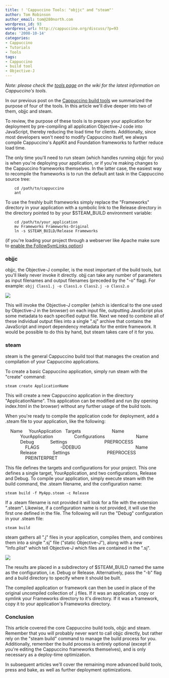 ```yaml
---
title: ! 'Cappuccino Tools: "objjc" and "steam"'
author: Tom Robinson
author_email: tom@280north.com
wordpress_id: 93
wordpress_url: http://cappuccino.org/discuss/?p=93
date: '2008-10-14'
categories:
- Cappuccino
- Tutorials
- Tools
tags:
- Cappuccino
- build tool
- Objective-J
---
```



_Note: please check the [tools page](http://wiki.github.com/280north/cappuccino/tools) on the wiki for the latest information on Cappuccino's tools._

In our previous post on the [Cappuccino build tools](http://cappuccino.org/discuss/2008/10/06/the-cappuccino-build-tools/) we summarized the purpose of four of the tools. In this article we'll dive deeper into two of them, objjc and steam.

To review, the purpose of these tools is to prepare your application for deployment by pre-compiling all application Objective-J code into JavaScript, thereby reducing the load time for clients. Additionally, since most developers won't need to modify Cappuccino itself, we always compile Cappuccino's AppKit and Foundation frameworks to further reduce load time.

The only time you'll need to run steam (which handles running objjc for you) is when you're deploying your application, or if you're making changes to the Cappuccino frameworks themselves. In the latter case, the easiest way to recompile the frameworks is to run the default ant task in the Cappuccino source tree:

		cd /path/to/cappuccino
		ant

To use the freshly built frameworks simply replace the "Frameworks" directory in your application with a symbolic link to the Release directory in the directory pointed to by your $STEAM_BUILD environment variable:

		cd /path/to/your_application
		mv Frameworks Frameworks-Original
		ln -s $STEAM_BUILD/Release Frameworks

(if you're loading your project through a webserver like Apache make sure to [enable the FollowSymLinks option](http://tlrobinson.net/blog/?p=40))

### objjc

 objjc, the Objective-J compiler, is the most important of the build tools, but you'll likely never invoke it directly. objj can take any number of parameters as input filenames and output filenames (preceded by the "-o" flag). For example:
``objj Class1.j -o Class1.o Class2.j -o Class2.o``

![](http://cappuccino.org/discuss/wp-content/uploads/2008/10/objjc1.png)

This will invoke the Objective-J compiler (which is identical to the one used by Objective-J in the browser) on each input file, outputting JavaScript plus some metadata to each specified output file. Next we need to combine all of these individual output files into a single ".sj" archive that contains the JavaScript and import dependency metadata for the entire framework. It would be possible to do this by hand, but steam takes care of it for you.

### steam

steam is the general Cappuccino build tool that manages the creation and compilation of your Cappuccino applications.

To create a basic Cappuccino application, simply run steam with the "create" command:

``steam create ApplicationName``

This will create a new Cappuccino application in the directory "ApplicationName". This application can be modified and run (by opening index.html in the browser) without any further usage of the build tools.

When you're ready to compile the application code for deployment, add a .steam file to your application, like the following:

<?xml version="1.0" encoding="UTF-8"?>
<!DOCTYPE plist PUBLIC "-//Apple//DTD PLIST 1.0//EN" "http://www.apple.com/DTDs/PropertyList-1.0.dtd">
<plist version="1.0">
<dict>
 &nbsp;&nbsp;&nbsp;&nbsp;<key>Name</key>
 &nbsp;&nbsp;&nbsp;&nbsp;<string>YourApplication</string>
 &nbsp;&nbsp;<key>Targets</key>
 &nbsp;&nbsp;<array>
 &nbsp;&nbsp;&nbsp;&nbsp;&nbsp;&nbsp;&nbsp;&nbsp;<dict>
 &nbsp;&nbsp;&nbsp;&nbsp;&nbsp;&nbsp;&nbsp;&nbsp;&nbsp;&nbsp;&nbsp;&nbsp;<key>Name</key>
 &nbsp;&nbsp;&nbsp;&nbsp;&nbsp;&nbsp;&nbsp;&nbsp;&nbsp;&nbsp;&nbsp;&nbsp;<string>YourApplication</string>
 &nbsp;&nbsp;&nbsp;&nbsp;&nbsp;&nbsp;&nbsp;&nbsp;</dict>
 &nbsp;&nbsp;</array>
 &nbsp;&nbsp;&nbsp;&nbsp;<key>Configurations</key>
 &nbsp;&nbsp;<array>
 &nbsp;&nbsp;&nbsp;&nbsp;&nbsp;&nbsp;&nbsp;&nbsp;<dict>
 &nbsp;&nbsp;&nbsp;&nbsp;&nbsp;&nbsp;&nbsp;&nbsp;&nbsp;&nbsp;&nbsp;&nbsp;<key>Name</key>
 &nbsp;&nbsp;&nbsp;&nbsp;&nbsp;&nbsp;&nbsp;&nbsp;&nbsp;&nbsp;&nbsp;&nbsp;<string>Debug</string>
 &nbsp;&nbsp;&nbsp;&nbsp;&nbsp;&nbsp;&nbsp;&nbsp;&nbsp;&nbsp;&nbsp;&nbsp;<key>Settings</key>
 &nbsp;&nbsp;&nbsp;&nbsp;&nbsp;&nbsp;&nbsp;&nbsp;&nbsp;&nbsp;&nbsp;&nbsp;<dict>
 &nbsp;&nbsp;&nbsp;&nbsp;&nbsp;&nbsp;&nbsp;&nbsp;&nbsp;&nbsp;&nbsp;&nbsp;&nbsp;&nbsp;&nbsp;&nbsp;<key>PREPROCESS</key>
 &nbsp;&nbsp;&nbsp;&nbsp;&nbsp;&nbsp;&nbsp;&nbsp;&nbsp;&nbsp;&nbsp;&nbsp;&nbsp;&nbsp;&nbsp;&nbsp;<true/>
 &nbsp;&nbsp;&nbsp;&nbsp;&nbsp;&nbsp;&nbsp;&nbsp;&nbsp;&nbsp;&nbsp;&nbsp;&nbsp;&nbsp;&nbsp;&nbsp;<key>FLAGS</key>
 &nbsp;&nbsp;&nbsp;&nbsp;&nbsp;&nbsp;&nbsp;&nbsp;&nbsp;&nbsp;&nbsp;&nbsp;&nbsp;&nbsp;&nbsp;&nbsp;<string>-DDEBUG</string>
 &nbsp;&nbsp;&nbsp;&nbsp;&nbsp;&nbsp;&nbsp;&nbsp;&nbsp;&nbsp;&nbsp;&nbsp;</dict>
 &nbsp;&nbsp;&nbsp;&nbsp;&nbsp;&nbsp;&nbsp;&nbsp;</dict>
 &nbsp;&nbsp;&nbsp;&nbsp;&nbsp;&nbsp;&nbsp;&nbsp;<dict>
 &nbsp;&nbsp;&nbsp;&nbsp;&nbsp;&nbsp;&nbsp;&nbsp;&nbsp;&nbsp;&nbsp;&nbsp;<key>Name</key>
 &nbsp;&nbsp;&nbsp;&nbsp;&nbsp;&nbsp;&nbsp;&nbsp;&nbsp;&nbsp;&nbsp;&nbsp;<string>Release</string>
 &nbsp;&nbsp;&nbsp;&nbsp;&nbsp;&nbsp;&nbsp;&nbsp;&nbsp;&nbsp;&nbsp;&nbsp;<key>Settings</key>
 &nbsp;&nbsp;&nbsp;&nbsp;&nbsp;&nbsp;&nbsp;&nbsp;&nbsp;&nbsp;&nbsp;&nbsp;<dict>
 &nbsp;&nbsp;&nbsp;&nbsp;&nbsp;&nbsp;&nbsp;&nbsp;&nbsp;&nbsp;&nbsp;&nbsp;&nbsp;&nbsp;&nbsp;&nbsp;<key>PREPROCESS</key>
 &nbsp;&nbsp;&nbsp;&nbsp;&nbsp;&nbsp;&nbsp;&nbsp;&nbsp;&nbsp;&nbsp;&nbsp;&nbsp;&nbsp;&nbsp;&nbsp;<true/>
 &nbsp;&nbsp;&nbsp;&nbsp;&nbsp;&nbsp;&nbsp;&nbsp;&nbsp;&nbsp;&nbsp;&nbsp;&nbsp;&nbsp;&nbsp;&nbsp;<key>PREINTERPRET</key>
 &nbsp;&nbsp;&nbsp;&nbsp;&nbsp;&nbsp;&nbsp;&nbsp;&nbsp;&nbsp;&nbsp;&nbsp;&nbsp;&nbsp;&nbsp;&nbsp;<true/>
 &nbsp;&nbsp;&nbsp;&nbsp;&nbsp;&nbsp;&nbsp;&nbsp;&nbsp;&nbsp;&nbsp;&nbsp;</dict>
 &nbsp;&nbsp;&nbsp;&nbsp;&nbsp;&nbsp;&nbsp;&nbsp;</dict>
 &nbsp;&nbsp;</array>
</dict>
</plist>

This file defines the targets and configurations for your project. This one defines a single target, YourApplication, and two configurations, Release and Debug. To compile your application, simply execute steam with the build command, the .steam filename, and the configuration name:

``steam build -f MyApp.steam -c Release``

If a .steam filename is not provided it will look for a file with the extension ".steam". Likewise, if a configuration name is not provided, it will use the first one defined in the file. The following will run the "Debug" configuration in your .steam file:

``steam build``

steam gathers all ".j" files in your application, compiles them, and combines them into a single ".sj" file ("static Objective-J"), along with a new "Info.plist" which tell Objective-J which files are contained in the ".sj".

![](http://cappuccino.org/discuss/wp-content/uploads/2008/10/steam1.png)

The results are placed in a subdirectory of $STEAM_BUILD named the same as the configuration, i.e. Debug or Release. Alternatively, pass the "-b" flag and a build directory to specify where it should be built.

The compiled application or framework can then be used in place of the original uncompiled collection of .j files. If it was an application, copy or symlink your Frameworks directory to it's directory. If it was a framework, copy it to your application's Frameworks directory.

### Conclusion

This article covered the core Cappuccino build tools, objjc and steam. Remember that you will probably never want to call objjc directly, but rather rely on the "steam build" command to manage the build process for you. Additionally, remember the build process is entirely optional (except if you're editing the Cappuccino frameworks themselves), and is only necessary as a deploy-time optimization.

In subsequent articles we'll cover the remaining more advanced build tools, press and bake, as well as further deployment optimizations.



